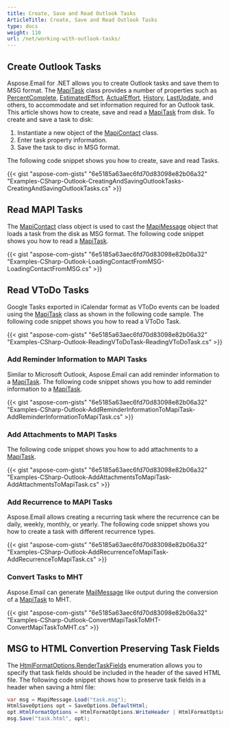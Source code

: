 ```yaml
---
title: Create, Save and Read Outlook Tasks
ArticleTitle: Create, Save and Read Outlook Tasks
type: docs
weight: 110
url: /net/working-with-outlook-tasks/
---
```



## **Create Outlook Tasks**

Aspose.Email for .NET allows you to create Outlook tasks and save them to MSG format. The [MapiTask](https://reference.aspose.com/email/net/aspose.email.mapi/mapitask/) class provides a number of properties such as [PercentComplete](https://reference.aspose.com/email/net/aspose.email.mapi/mapitask/percentcomplete/), [EstimatedEffort](https://reference.aspose.com/email/net/aspose.email.mapi/mapitask/estimatedeffort/), [ActualEffort](https://reference.aspose.com/email/net/aspose.email.mapi/mapitask/actualeffort/), [History](https://reference.aspose.com/email/net/aspose.email.mapi/mapitask/history/), [LastUpdate](https://reference.aspose.com/email/net/aspose.email.mapi/mapitask/lastupdate/), and others, to accommodate and set information required for an Outlook task. This article shows how to create, save and read a [MapiTask](https://reference.aspose.com/email/net/aspose.email.mapi/mapitask/) from disk. To create and save a task to disk:

1. Instantiate a new object of the [MapiContact](https://reference.aspose.com/email/net/aspose.email.mapi/mapicontact/) class.
1. Enter task property information.
1. Save the task to disc in MSG format.

The following code snippet shows you how to create, save and read Tasks.

{{< gist "aspose-com-gists" "6e5185a63aec6fd70d83098e82b06a32" "Examples-CSharp-Outlook-CreatingAndSavingOutlookTasks-CreatingAndSavingOutlookTasks.cs" >}}

## **Read MAPI Tasks**

The [MapiContact](https://reference.aspose.com/email/net/aspose.email.mapi/mapicontact/) class object is used to cast the [MapiMessage](https://reference.aspose.com/email/net/aspose.email.mapi/mapimessage/) object that loads a task from the disk as MSG format. The following code snippet shows you how to read a [MapiTask](https://reference.aspose.com/email/net/aspose.email.mapi/mapitask/).

{{< gist "aspose-com-gists" "6e5185a63aec6fd70d83098e82b06a32" "Examples-CSharp-Outlook-LoadingContactFromMSG-LoadingContactFromMSG.cs" >}}

## **Read VToDo Tasks**

Google Tasks exported in iCalendar format as VToDo events can be loaded using the [MapiTask](https://reference.aspose.com/email/net/aspose.email.mapi/mapitask/) class as shown in the following code sample. The following code snippet shows you how to read a VToDo Task.

{{< gist "aspose-com-gists" "6e5185a63aec6fd70d83098e82b06a32" "Examples-CSharp-Outlook-ReadingVToDoTask-ReadingVToDoTask.cs" >}}

### **Add Reminder Information to MAPI Tasks**

Similar to Microsoft Outlook, Aspose.Email can add reminder information to a [MapiTask](https://reference.aspose.com/email/net/aspose.email.mapi/mapitask/). The following code snippet shows you how to add reminder information to a [MapiTask](https://reference.aspose.com/email/net/aspose.email.mapi/mapitask/).

{{< gist "aspose-com-gists" "6e5185a63aec6fd70d83098e82b06a32" "Examples-CSharp-Outlook-AddReminderInformationToMapiTask-AddReminderInformationToMapiTask.cs" >}}

### **Add Attachments to MAPI Tasks**

The following code snippet shows you how to add attachments to a [MapiTask](https://reference.aspose.com/email/net/aspose.email.mapi/mapitask/).

{{< gist "aspose-com-gists" "6e5185a63aec6fd70d83098e82b06a32" "Examples-CSharp-Outlook-AddAttachmentsToMapiTask-AddAttachmentsToMapiTask.cs" >}}

### **Add Recurrence to MAPI Tasks**

Aspose.Email allows creating a recurring task where the recurrence can be daily, weekly, monthly, or yearly. The following code snippet shows you how to create a task with different recurrence types.

{{< gist "aspose-com-gists" "6e5185a63aec6fd70d83098e82b06a32" "Examples-CSharp-Outlook-AddRecurrenceToMapiTask-AddRecurrenceToMapiTask.cs" >}}

### **Convert Tasks to MHT**

Aspose.Email can generate [MailMessage](https://reference.aspose.com/email/net/aspose.email/mailmessage/) like output during the conversion of a [MapiTask](https://reference.aspose.com/email/net/aspose.email.mapi/mapitask/) to MHT.

{{< gist "aspose-com-gists" "6e5185a63aec6fd70d83098e82b06a32" "Examples-CSharp-Outlook-ConvertMapiTaskToMHT-ConvertMapiTaskToMHT.cs" >}}

## **MSG to HTML Convertion Preserving Task Fields**

The [HtmlFormatOptions.RenderTaskFields](https://reference.aspose.com/email/net/aspose.email/htmlformatoptions/#htmlformatoptions-enumeration) enumeration allows you to specify that task fields should be included in the header of the saved HTML file. The following code snippet shows how to preserve task fields in a header when saving a html file:

```cs
var msg = MapiMessage.Load("task.msg");
HtmlSaveOptions opt = SaveOptions.DefaultHtml;
opt.HtmlFormatOptions = HtmlFormatOptions.WriteHeader | HtmlFormatOptions.RenderTaskFields;
msg.Save("task.html", opt);
```
